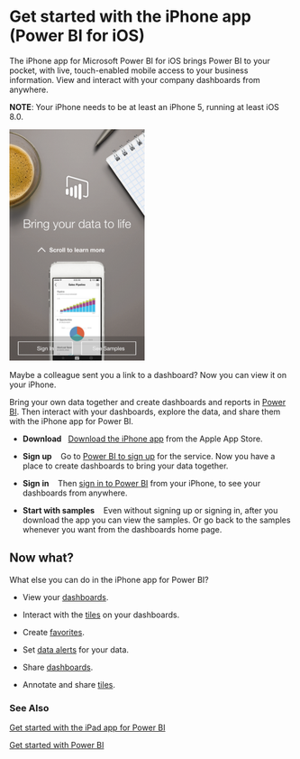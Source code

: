 <properties 
   pageTitle="Get started with the iPhone app (Power BI for iOS)"
   description="Get started with the iPhone app (Power BI for iOS)"
   services="powerbi" 
   documentationCenter="" 
   authors="maggiesMSFT" 
   manager="mblythe" 
   editor=""
   tags=""/>
 
<tags
   ms.service="powerbi"
   ms.devlang="NA"
   ms.topic="article"
   ms.tgt_pltfrm="NA"
   ms.workload="powerbi"
   ms.date="11/03/2015"
   ms.author="maggies"/>

# Get started with the iPhone app (Power BI for iOS)

The iPhone app for Microsoft Power BI for iOS brings Power BI to your pocket, with live, touch-enabled mobile access to your business information. View and interact with your company dashboards from anywhere.

**NOTE**: Your iPhone needs to be at least an iPhone 5, running at least iOS 8.0.

![](media/powerbi-mobile-iphone-app-get-started/PBI_iPhoneSignIn.png)

Maybe a colleague sent you a link to a dashboard? Now you can view it on your iPhone.

Bring your own data together and create dashboards and reports in [Power BI](http://go.microsoft.com/fwlink/?LinkID=513879 "Power BI to sign up"). Then interact with your dashboards, explore the data, and share them with the iPhone app for Power BI.

-   **Download**   [Download the iPhone app](http://go.microsoft.com/fwlink/?LinkId=522062 "Download the iPhone app") from the Apple App Store.

-   **Sign up**    Go to [Power BI to sign up](http://go.microsoft.com/fwlink/?LinkID=513879 "Power BI to sign up") for the service. Now you have a place to create dashboards to bring your data together.

-   **Sign in**    Then [sign in to Power BI](http://go.microsoft.com/fwlink/?LinkId=522061 "sign in to Power BI") from your iPhone, to see your dashboards from anywhere.

-   **Start with samples**    Even without signing up or signing in, after you download the app you can view the samples. Or go back to the samples whenever you want from the dashboards home page.

## Now what?

What else you can do in the iPhone app for Power BI?

-   View your [dashboards](powerbi-mobile-dashboards-in-the-iphone-app.md).

-   Interact with the [tiles](powerbi-mobile-tiles-in-the-iphone-app.md) on your dashboards.

-   Create [favorites](powerbi-mobile-favorites-in-the-iphone-app.md).

-   Set [data alerts](powerbi-mobile-set-data-alerts-in-the-iphone-app.md) for your data.

-   Share [dashboards](powerbi-mobile-share-a-dashboard-from-the-iphone-app.md).

-   Annotate and share [tiles](powerbi-mobile-annotate-and-share-a-tile-from-the-iphone-app.md).

### See Also

[Get started with the iPad app for Power BI](powerbi-mobile-iphone-app-get-started.md)

[Get started with Power BI](powerbi-service-get-started.md)
